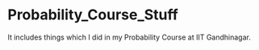 # Probability_Course_Stuff
It includes things which I did in my Probability Course at IIT Gandhinagar.
